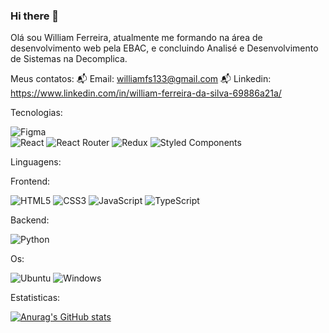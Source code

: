 ### Hi there 👋

  Olá sou William Ferreira, atualmente me formando na área de desenvolvimento web pela EBAC, e concluindo Analisé e Desenvolvimento de Sistemas na Decomplica.

Meus contatos:
  📬 Email: williamfs133@gmail.com 
  📬 Linkedin: https://www.linkedin.com/in/william-ferreira-da-silva-69886a21a/

Tecnologias:

  ![Figma](https://img.shields.io/badge/figma-%23F24E1E.svg?style=for-the-badge&logo=figma&logoColor=white)  
  ![React](https://img.shields.io/badge/react-%2320232a.svg?style=for-the-badge&logo=react&logoColor=%2361DAFB) 
  ![React Router](https://img.shields.io/badge/React_Router-CA4245?style=for-the-badge&logo=react-router&logoColor=white) 
  ![Redux](https://img.shields.io/badge/redux-%23593d88.svg?style=for-the-badge&logo=redux&logoColor=white)
  ![Styled Components](https://img.shields.io/badge/styled--components-DB7093?style=for-the-badge&logo=styled-components&logoColor=white)

Linguagens:

  Frontend:
  
  ![HTML5](https://img.shields.io/badge/html5-%23E34F26.svg?style=for-the-badge&logo=html5&logoColor=white)
  ![CSS3](https://img.shields.io/badge/css3-%231572B6.svg?style=for-the-badge&logo=css3&logoColor=white)
  ![JavaScript](https://img.shields.io/badge/javascript-%23323330.svg?style=for-the-badge&logo=javascript&logoColor=%23F7DF1E)
  ![TypeScript](https://img.shields.io/badge/typescript-%23007ACC.svg?style=for-the-badge&logo=typescript&logoColor=white)

  Backend:
  
  ![Python](https://img.shields.io/badge/python-3670A0?style=for-the-badge&logo=python&logoColor=ffdd54)

  Os:

  ![Ubuntu](https://img.shields.io/badge/Ubuntu-E95420?style=for-the-badge&logo=ubuntu&logoColor=white)
  ![Windows](https://img.shields.io/badge/Windows-0078D6?style=for-the-badge&logo=windows&logoColor=white)

  Estatisticas:


  [![Anurag's GitHub stats](https://github-readme-stats.vercel.app/api?username=Wil-Fs&show_icons=true&theme=dark)](https://github.com/anuraghazra/github-readme-stats)

